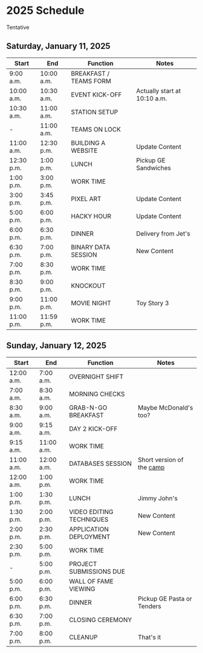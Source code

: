 # 2025 Schedule
Tentative

## Saturday, January 11, 2025

| Start | End | Function | Notes |
|-|-|-|-|
| 9:00 a.m. | 10:00 a.m. | BREAKFAST / TEAMS FORM | |
| 10:00 a.m. | 10:30 a.m. | EVENT KICK-OFF | Actually start at 10:10 a.m. |
| 10:30 a.m. | 11:00 a.m. | STATION SETUP | |
| - | 11:00 a.m. | TEAMS ON LOCK | |
| 11:00 a.m. | 12:30 p.m. | BUILDING A WEBSITE | Update Content |
| 12:30 p.m. | 1:00 p.m. | LUNCH | Pickup GE Sandwiches |
| 1:00 p.m. | 3:00 p.m. | WORK TIME | |
| 3:00 p.m. | 3:45 p.m. | PIXEL ART | Update Content |
| 5:00 p.m. | 6:00 p.m. | HACKY HOUR | Update Content |
| 6:00 p.m. | 6:30 p.m. | DINNER | Delivery from Jet's |
| 6:30 p.m. | 7:00 p.m. | BINARY DATA SESSION | New Content |
| 7:00 p.m. | 8:30 p.m. | WORK TIME | |
| 8:30 p.m. | 9:00 p.m. | KNOCKOUT | |
| 9:00 p.m. | 11:00 p.m. | MOVIE NIGHT | Toy Story 3 |
| 11:00 p.m. | 11:59 p.m. | WORK TIME | |

## Sunday, January 12, 2025

| Start | End | Function | Notes |
|-|-|-|-|
| 12:00 a.m. | 7:00 a.m. | OVERNIGHT SHIFT | |
| 7:00 a.m. | 8:30 a.m. | MORNING CHECKS | |
| 8:30 a.m. | 9:00 a.m. | GRAB-N-GO BREAKFAST | Maybe McDonald's too? |
| 9:00 a.m. | 9:15 a.m. | DAY 2 KICK-OFF | |
| 9:15 a.m. | 11:00 a.m. | WORK TIME | |
| 11:00 a.m. | 12:00 a.m. | DATABASES SESSION | Short version of the [camp](https://github.com/hytechcamps/databases/) |
| 12:00 a.m. | 1:00 p.m. | WORK TIME | |
| 1:00 p.m. | 1:30 p.m. | LUNCH | Jimmy John's |
| 1:30 p.m. | 2:00 p.m. | VIDEO EDITING TECHNIQUES | New Content |
| 2:00 p.m. | 2:30 p.m. | APPLICATION DEPLOYMENT | New Content |
| 2:30 p.m. | 5:00 p.m. | WORK TIME | |
| - | 5:00 p.m. | PROJECT SUBMISSIONS DUE | |
| 5:00 p.m. | 6:00 p.m. | WALL OF FAME VIEWING | |
| 6:00 p.m. | 6:30 p.m. | DINNER | Pickup GE Pasta or Tenders |
| 6:30 p.m. | 7:00 p.m. | CLOSING CEREMONY | |
| 7:00 p.m. | 8:00 p.m. | CLEANUP | That's it |
